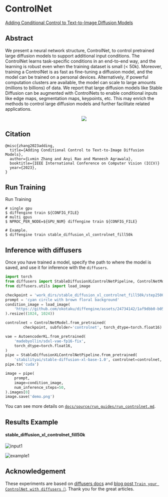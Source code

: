 # ControlNet

[Adding Conditional Control to Text-to-Image Diffusion Models](https://arxiv.org/abs/2302.05543)

## Abstract

We present a neural network structure, ControlNet, to control pretrained large diffusion models to support additional input conditions. The ControlNet learns task-specific conditions in an end-to-end way, and the learning is robust even when the training dataset is small (\< 50k). Moreover, training a ControlNet is as fast as fine-tuning a diffusion model, and the model can be trained on a personal devices. Alternatively, if powerful computation clusters are available, the model can scale to large amounts (millions to billions) of data. We report that large diffusion models like Stable Diffusion can be augmented with ControlNets to enable conditional inputs like edge maps, segmentation maps, keypoints, etc. This may enrich the methods to control large diffusion models and further facilitate related applications.

<div align=center>
<img src="https://github.com/okotaku/diffengine/assets/24734142/97a5d6b7-90b9-4247-936c-c27e26b47cff"/>
</div>

## Citation

```
@misc{zhang2023adding,
  title={Adding Conditional Control to Text-to-Image Diffusion Models},
  author={Lvmin Zhang and Anyi Rao and Maneesh Agrawala},
  booktitle={IEEE International Conference on Computer Vision (ICCV)}
  year={2023},
}
```

## Run Training

Run Training

```
# single gpu
$ diffengine train ${CONFIG_FILE}
# multi gpus
$ NPROC_PER_NODE=${GPU_NUM} diffengine train ${CONFIG_FILE}

# Example.
$ diffengine train stable_diffusion_xl_controlnet_fill50k
```

## Inference with diffusers

Once you have trained a model, specify the path to where the model is saved, and use it for inference with the `diffusers`.

```py
import torch
from diffusers import StableDiffusionXLControlNetPipeline, ControlNetModel, AutoencoderKL
from diffusers.utils import load_image

checkpoint = 'work_dirs/stable_diffusion_xl_controlnet_fill50k/step25000'
prompt = 'cyan circle with brown floral background'
condition_image = load_image(
    'https://github.com/okotaku/diffengine/assets/24734142/1af9dbb0-b056-435c-bc4b-62a823889191'
).resize((1024, 1024))

controlnet = ControlNetModel.from_pretrained(
        checkpoint, subfolder='controlnet', torch_dtype=torch.float16)

vae = AutoencoderKL.from_pretrained(
    'madebyollin/sdxl-vae-fp16-fix',
    torch_dtype=torch.float16,
)
pipe = StableDiffusionXLControlNetPipeline.from_pretrained(
    'stabilityai/stable-diffusion-xl-base-1.0', controlnet=controlnet, vae=vae, torch_dtype=torch.float16)
pipe.to('cuda')

image = pipe(
    prompt,
    image=condition_image,
    num_inference_steps=50,
).images[0]
image.save('demo.png')
```

You can see more details on [`docs/source/run_guides/run_controlnet.md`](../../docs/source/run_guides/run_controlnet.md#inference-with-diffusers).

## Results Example

#### stable_diffusion_xl_controlnet_fill50k

![input1](https://github.com/okotaku/diffengine/assets/24734142/1af9dbb0-b056-435c-bc4b-62a823889191)

![example1](https://github.com/okotaku/diffengine/assets/24734142/a331a413-a9e7-4b9a-aa75-72279c4cc77a)

## Acknowledgement

These experiments are based on [diffusers docs](https://github.com/huggingface/diffusers/blob/main/examples/controlnet/README.md) and [blog post `Train your ControlNet with diffusers 🧨`](https://huggingface.co/blog/train-your-controlnet). Thank you for the great articles.
